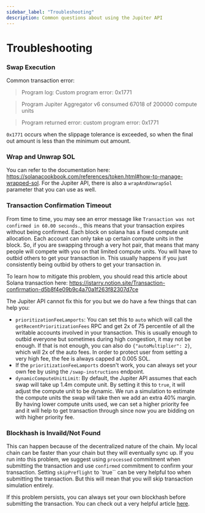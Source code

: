 ```yaml
---
sidebar_label: "Troubleshooting"
description: Common questions about using the Jupiter API
---
```

# Troubleshooting

### Swap Execution

Common transaction error:

> Program log: Custom program error: 0x1771

> Program Jupiter Aggregator v6 consumed 67018 of 200000 compute units

> Program returned error: custom program error: 0x1771

`0x1771` occurs when the slippage tolerance is exceeded, so when the final out amount is less than the minimum out amount.

### Wrap and Unwrap SOL

You can refer to the documentation here: https://solanacookbook.com/references/token.html#how-to-manage-wrapped-sol. For the Jupiter API, there is also a `wrapAndUnwrapSol` parameter that you can use as well.

### Transaction Confirmation Timeout

From time to time, you may see an error message like `Transaction was not confirmed in 60.00 seconds.`, this means that your transaction expires without being confirmed. Each block on solana has a fixed compute unit allocation. Each account can only take up certain compute units in the block. So, if you are swapping through a very hot pair, that means that many people will compete with you on that limited compute units. You will have to outbid others to get your transaction in. This usually happens if you just consistently being outbid by others to get your transaction in.

To learn how to mitigate this problem, you should read this article about Solana transaction here:
https://jstarry.notion.site/Transaction-confirmation-d5b8f4e09b9c4a70a1f263f82307d7ce

The Jupiter API cannot fix this for you but we do have a few things that can help you:

* `prioritizationFeeLamports`: You can set this to `auto` which will call the `getRecentPrioritizationFees` RPC and get 2x of 75 percentile of all the writable accounts involved in your transaction. This is usually enough to outbid everyone but sometimes during high congestion, it may not be enough. If that is not enough, you can also do `{"autoMultiplier": 2}`, which will 2x of the auto fees. In order to protect user from setting a very high fee, the fee is always capped at 0.005 SOL.
* If the `prioritizationFeeLamports` doesn't work, you can always set your own fee by using the `/swap-instructions` endpoint.
* `dynamicComputeUnitLimit`: By default, the Jupiter API assumes that each swap will take up 1.4m compute unit. By setting it this to `true`, it will adjust the compute unit to be dynamic. We run a simulation to estimate the compute units the swap will take then we add an extra 40% margin. By having lower compute units used, we can set a higher priority fee and it will help to get transaction through since now you are bidding on with higher priority fee.

### Blockhash is Invaild/Not Found

This can happen because of the decentralized nature of the chain. My local chain can be faster than your chain but they will eventually sync up. If you run into this problem, we suggest using `processed` commitment when submitting the transaction and use `confirmed` commitment to confirm your transaction. Setting `skipPreflight` to `true`` can be very helpful too when submitting the transaction. But this will mean that you will skip transaction simulation entirely.

If this problem persists, you can always set your own blockhash before submitting the transaction. You can check out a very helpful article [here](https://solanacookbook.com/guides/retrying-transactions.html#retrying-transactions).